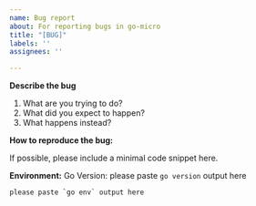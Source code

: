 ```yaml
---
name: Bug report
about: For reporting bugs in go-micro
title: "[BUG]"
labels: ''
assignees: ''

---
```


**Describe the bug**

1. What are you trying to do?
2. What did you expect to happen?
3. What happens instead?

**How to reproduce the bug:**

If possible, please include a minimal code snippet here.

**Environment:**
Go Version: please paste `go version` output here
```
please paste `go env` output here
```
